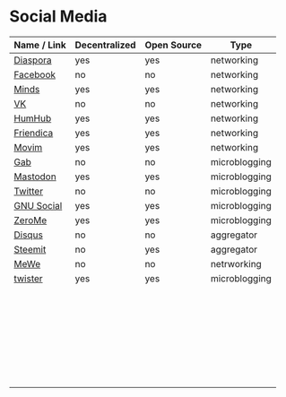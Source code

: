 # Social Media
| Name / Link                                      | Decentralized | Open Source | Type          |
| ------------------------------------------------ | ------------- | ----------- | ------------- |
| [Diaspora](https://diasporafoundation.org/)      | yes           | yes         | networking    |
| [Facebook](https://www.facebook.com/)            | no            | no          | networking    |
| [Minds](https://www.minds.com/)                  | yes           | yes         | networking    |
| [VK](https://vk.com/)                            | no            | no          | networking    |
| [HumHub](https://www.humhub.org/en)              | yes           | yes         | networking    |
| [Friendica](https://friendi.ca/)                 | yes           | yes         | networking    |
| [Movim](https://movim.eu/)                       | yes           | yes         | networking    |
| [Gab](https://gab.com/)                          | no            | no          | microblogging |
| [Mastodon](https://joinmastodon.org/)            | yes           | yes         | microblogging |
| [Twitter](https://twitter.com/)                  | no            | no          | microblogging |
| [GNU Social](https://gnu.io/social/)             | yes           | yes         | microblogging |
| [ZeroMe](https://github.com/HelloZeroNet/ZeroMe) | yes           | yes         | microblogging |
| [Disqus](https://disqus.com/)                    | no            | no          | aggregator    |
| [Steemit](https://steemit.com/)                  | no            | yes         | aggregator    |
| [MeWe](https://mewe.com/)                        | no            | no          | netrworking   |
| [twister](http://twister.net.co/)                | yes           | yes         | microblogging |
| []() |  |  |  |
| []() |  |  |  |
| []() |  |  |  |
| []() |  |  |  |
| []() |  |  |  |
| []() |  |  |  |
| []() |  |  |  |
| []() |  |  |  |
| []() |  |  |  |
| []() |  |  |  |
| []() |  |  |  |
| []() |  |  |  |
| []() |  |  |  |
| []() |  |  |  |
| []() |  |  |  |
| []() |  |  |  |
| []() |  |  |  |
| []() |  |  |  |
| []() |  |  |  |
| []() |  |  |  |
| []() |  |  |  |
| []() |  |  |  |
| []() |  |  |  |
| []() |  |  |  |
| []() |  |  |  |
| []() |  |  |  |
| []() |  |  |  |
| []() |  |  |  |
| []() |  |  |  |
| []() |  |  |  |
